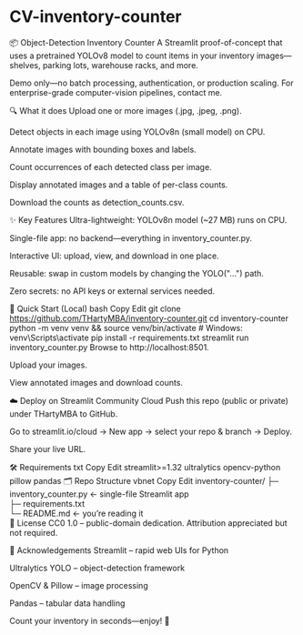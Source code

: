# CV-inventory-counter

📦 Object-Detection Inventory Counter
A Streamlit proof-of-concept that uses a pretrained YOLOv8 model to count items in your inventory images—shelves, parking lots, warehouse racks, and more.

Demo only—no batch processing, authentication, or production scaling.
For enterprise-grade computer-vision pipelines, contact me.

🔍 What it does
Upload one or more images (.jpg, .jpeg, .png).

Detect objects in each image using YOLOv8n (small model) on CPU.

Annotate images with bounding boxes and labels.

Count occurrences of each detected class per image.

Display annotated images and a table of per-class counts.

Download the counts as detection_counts.csv.

✨ Key Features
Ultra-lightweight: YOLOv8n model (~27 MB) runs on CPU.

Single-file app: no backend—everything in inventory_counter.py.

Interactive UI: upload, view, and download in one place.

Reusable: swap in custom models by changing the YOLO("...") path.

Zero secrets: no API keys or external services needed.

🚀 Quick Start (Local)
bash
Copy
Edit
git clone https://github.com/THartyMBA/inventory-counter.git
cd inventory-counter
python -m venv venv && source venv/bin/activate   # Windows: venv\Scripts\activate
pip install -r requirements.txt
streamlit run inventory_counter.py
Browse to http://localhost:8501.

Upload your images.

View annotated images and download counts.

☁️ Deploy on Streamlit Community Cloud
Push this repo (public or private) under THartyMBA to GitHub.

Go to streamlit.io/cloud → New app → select your repo & branch → Deploy.

Share your live URL.

🛠️ Requirements
txt
Copy
Edit
streamlit>=1.32
ultralytics
opencv-python
pillow
pandas
🗂️ Repo Structure
vbnet
Copy
Edit
inventory-counter/
├─ inventory_counter.py   ← single-file Streamlit app  
├─ requirements.txt  
└─ README.md              ← you’re reading it  
📜 License
CC0 1.0 – public-domain dedication. Attribution appreciated but not required.

🙏 Acknowledgements
Streamlit – rapid web UIs for Python

Ultralytics YOLO – object-detection framework

OpenCV & Pillow – image processing

Pandas – tabular data handling

Count your inventory in seconds—enjoy! 🎉
